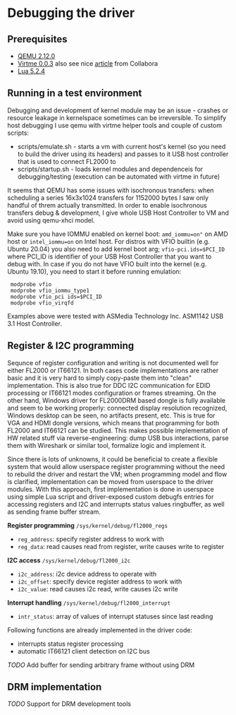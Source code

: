 # Debugging the driver

## Prerequisites
 * [QEMU 2.12.0](https://www.qemu.org/download/)
 * [Virtme 0.0.3](https://github.com/amluto/virtme) also see nice [article](https://www.collabora.com/news-and-blog/blog/2018/09/18/virtme-the-kernel-developers-best-friend/) from Collabora
 * [Lua 5.2.4](https://www.lua.org/download.html)

## Running in a test environment
Debugging and development of kernel module may be an issue - crashes or resource leakage in kernelspace sometimes can be irreversible. To simplify host debugging I use qemu with virtme helper tools and couple of custom scripts:
 * scripts/emulate.sh - starts a vm with current host's kernel (so you need to build the driver using its headers) and passes to it USB host controller that is used to connect FL2000 to
 * scripts/startup.sh - loads kernel modules and dependenceis for debugging/testing (execution can be automated with virtme in future)

It seems that QEMU has some issues with isochronous transfers: when scheduling a series 16x3x1024 transfers for 1152000 bytes I saw only handful of threm actually transmitted. In order to enable isochronous transfers debug & development, I give whole USB Host Controller to VM and avoid using qemu-xhci model.

Make sure you have IOMMU enabled on kernel boot: `amd_iommu=on"` on AMD host or `intel_iommu=on` on Intel host. For distros with VFIO builtin (e.g. Ubuntu 20.04) you also need to add kernel boot arg; `vfio-pci.ids=$PCI_ID` where PCI_ID is identifier of your USB Host Controller that you want to debug with. In case if you do not have VFIO built into the kernel (e.g. Ubuntu 19.10), you need to start it before running emulation:

     modprobe vfio
     modprobe vfio_iommu_type1
     modprobe vfio_pci ids=$PCI_ID
     modprobe vfio_virqfd
Examples above were tested with ASMedia Technology Inc. ASM1142 USB 3.1 Host Controller.

## Register & I2C programming
Sequnce of register configuration and writing is not documented well for either FL2000 or IT66121. In both cases code implementations are rather basic and it is very hard to simply copy-paste them into "clean" implementation. This is also true for DDC I2C communication for EDID processing or IT66121 modes configuration or frames streaming. On the other hand, Windows driver for FL2000DRM based dongle is fully available and seem to be working properly: connected display resolution recognized, Windows desktop can be seen, no artifacts present, etc. This is true for VGA and HDMI dongle versions, which means that programming for both FL2000 and IT66121 can be studied. This makes possible implementation of HW related stuff via reverse-engineering: dump USB bus interactions, parse them with Wireshark or similar tool, formalize logic and implement it.

Since there is lots of unknowns, it could be beneficial to create a flexible system that would allow userspace register programming without the need to rebuild the driver and restart the VM; when programming model and flow is clarified, implementation can be moved from userspace to the driver modules. With this approach, first implementation is done in userspace using simple Lua script and driver-exposed custom debugfs entries for accessing registers and I2C and interrupts status values ringbuffer, as well as sending frame buffer stream.

**Register programming** `/sys/kernel/debug/fl2000_regs`
- `reg_address`: specify register address to work with
- `reg_data`: read causes read from register, write causes write to register

**I2C access** `/sys/kernel/debug/fl2000_i2c`
- `i2c_address`: i2c device address to operate with
- `i2c_offset`: specify device register address to work with
- `i2c_value`: read causes i2c read, write causes i2c write

**Interrupt handling** `/sys/kernel/debug/fl2000_interrupt`
- `intr_status`: array of values of interrupt statuses since last reading

Following functions are already implemented in the driver code:
* interrupts status register processing
* automatic IT66121 client detection on I2C bus

*TODO* Add buffer for sending arbitrary frame without using DRM

## DRM implementation
*TODO* Support for DRM development tools
